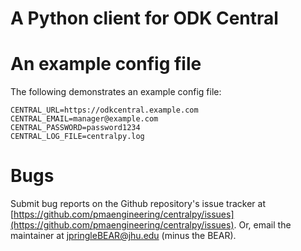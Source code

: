 # A Python client for ODK Central

# An example config file

The following demonstrates an example config file:

```
CENTRAL_URL=https://odkcentral.example.com
CENTRAL_EMAIL=manager@example.com
CENTRAL_PASSWORD=password1234
CENTRAL_LOG_FILE=centralpy.log
```

# Bugs

Submit bug reports on the Github repository's issue tracker at [https://github.com/pmaengineering/centralpy/issues](https://github.com/pmaengineering/centralpy/issues). Or, email the maintainer at jpringleBEAR@jhu.edu (minus the BEAR).